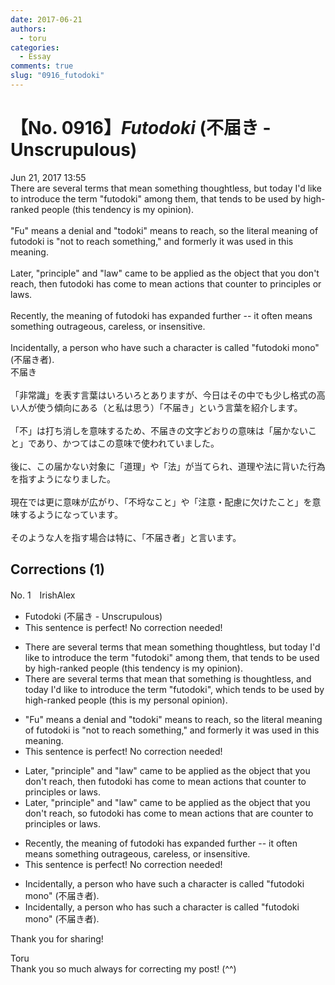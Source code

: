 ```yaml
---
date: 2017-06-21
authors:
  - toru
categories:
  - Essay
comments: true
slug: "0916_futodoki"
---
```


# 【No. 0916】<strong><em>Futodoki</strong></em> (不届き - Unscrupulous)
<div class="date">Jun 21, 2017 13:55</div>
<div id="post"><div id="body_show_ori">
There are several terms that mean something thoughtless, but today I'd like to introduce the term "futodoki" among them, that tends to be used by high-ranked people (this tendency is my opinion).<br/><br/>"Fu" means a denial and "todoki" means to reach, so the literal meaning of futodoki is "not to reach something," and formerly it was used in this meaning.<br/><br/>Later, "principle" and "law" came to be applied as the object that you don't reach, then futodoki has come to mean actions that counter to principles or laws.<br/><br/>Recently, the meaning of futodoki has expanded further -- it often means something outrageous, careless, or insensitive.<br/><br/>Incidentally, a person who have such a character is called "futodoki mono" (不届き者).
</div></div>

<!-- more -->

<div id="post_ja"><div id="body_show_mo">
不届き<br/><br/>「非常識」を表す言葉はいろいろとありますが、今日はその中でも少し格式の高い人が使う傾向にある（と私は思う）「不届き」という言葉を紹介します。<br/><br/>「不」は打ち消しを意味するため、不届きの文字どおりの意味は「届かないこと」であり、かつてはこの意味で使われていました。<br/><br/>後に、この届かない対象に「道理」や「法」が当てられ、道理や法に背いた行為を指すようになりました。<br/><br/>現在では更に意味が広がり、「不埒なこと」や「注意・配慮に欠けたこと」を意味するようになっています。<br/><br/>そのような人を指す場合は特に、「不届き者」と言います。
</div></div>

## Corrections (1)
<div id="block"><div class="first_name"> No. 1　<span class="just_name">IrishAlex</span></div><div id="block2">
<ul class="correction_field">
<li class="incorrect">Futodoki (不届き - Unscrupulous)</li>
<li class="corrected perfect">This sentence is perfect! No correction needed!</li>
</ul>
<ul class="correction_field">
<li class="incorrect">There are several terms that mean something thoughtless, but today I'd like to introduce the term "futodoki" among them, that tends to be used by high-ranked people (this tendency is my opinion).</li>
<li class="corrected correct">
There are several terms that mean <span class="f_blue">that </span>something <span class="f_blue">is </span>thoughtless, <span class="f_blue">and</span> today I'd like to introduce the term "futodoki", <span class="f_blue">which </span>tends to be used by high-ranked people (<span class="f_blue">this is </span>my <span class="f_blue">personal </span>opinion).
</li>
</ul>
<ul class="correction_field">
<li class="incorrect">"Fu" means a denial and "todoki" means to reach, so the literal meaning of futodoki is "not to reach something," and formerly it was used in this meaning.</li>
<li class="corrected perfect">This sentence is perfect! No correction needed!</li>
</ul>
<ul class="correction_field">
<li class="incorrect">Later, "principle" and "law" came to be applied as the object that you don't reach, then futodoki has come to mean actions that counter to principles or laws.</li>
<li class="corrected correct">
Later, "principle" and "law" came to be applied as the object that you don't reach, <span class="f_blue">so </span>futodoki has come to mean actions that <span class="f_blue">are </span>counter to principles or laws.
</li>
</ul>
<ul class="correction_field">
<li class="incorrect">Recently, the meaning of futodoki has expanded further -- it often means something outrageous, careless, or insensitive.</li>
<li class="corrected perfect">This sentence is perfect! No correction needed!</li>
</ul>
<ul class="correction_field">
<li class="incorrect">Incidentally, a person who have such a character is called "futodoki mono" (不届き者).</li>
<li class="corrected correct">
Incidentally, a person who ha<span class="f_blue">s</span> such a character is called "futodoki mono" (不届き者).
</li>
</ul>
<p class="comment_small">
 Thank you for sharing!
</p>

</div><div class="name"><span class="just_name">Toru</span><br>
Thank you so much always for correcting my post! (^^)
</div>
</div>
